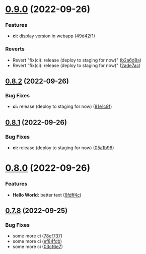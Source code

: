 # [0.9.0](https://github.com/simonplattner/github-actions-sandbox/compare/v0.8.2...v0.9.0) (2022-09-26)


### Features

* **ci:** display version in webapp ([49d42f1](https://github.com/simonplattner/github-actions-sandbox/commit/49d42f1235bcfb2e97f82d5921be5fa6a611a05e))


### Reverts

* Revert "fix(ci): release (deploy to staging for now)" ([b2a6d8a](https://github.com/simonplattner/github-actions-sandbox/commit/b2a6d8ad7b7b893a29ebe81e8f095318d601a483))
* Revert "fix(ci): release (deploy to staging for now)" ([2ade7ac](https://github.com/simonplattner/github-actions-sandbox/commit/2ade7acdf102513796b06d06c53fad800281b816))



## [0.8.2](https://github.com/simonplattner/github-actions-sandbox/compare/v0.8.1...v0.8.2) (2022-09-26)


### Bug Fixes

* **ci:** release (deploy to staging for now) ([81e1c9f](https://github.com/simonplattner/github-actions-sandbox/commit/81e1c9f62311fc8e546c180522a22832506d62b4))



## [0.8.1](https://github.com/simonplattner/github-actions-sandbox/compare/v0.8.0...v0.8.1) (2022-09-26)


### Bug Fixes

* **ci:** release (deploy to staging for now) ([05a1b96](https://github.com/simonplattner/github-actions-sandbox/commit/05a1b96c02891796a9e9dab01651f12758fcff9c))



# [0.8.0](https://github.com/simonplattner/github-actions-sandbox/compare/v0.7.8...v0.8.0) (2022-09-26)


### Features

* **Hello World:** better text ([6fdff4c](https://github.com/simonplattner/github-actions-sandbox/commit/6fdff4c04ce0e441dad867acb7a4059f891a0c27))



## [0.7.8](https://github.com/simonplattner/github-actions-sandbox/compare/v0.7.7...v0.7.8) (2022-09-25)


### Bug Fixes

* some more ci ([78ef737](https://github.com/simonplattner/github-actions-sandbox/commit/78ef737f75e05060592720991588260ad202dc91))
* some more ci ([ef84fdb](https://github.com/simonplattner/github-actions-sandbox/commit/ef84fdb339edae955a5fe88dc93b256787fd3112))
* some more ci ([03cf6e7](https://github.com/simonplattner/github-actions-sandbox/commit/03cf6e743dee10bf906698c66b91778b370b1a4c))




